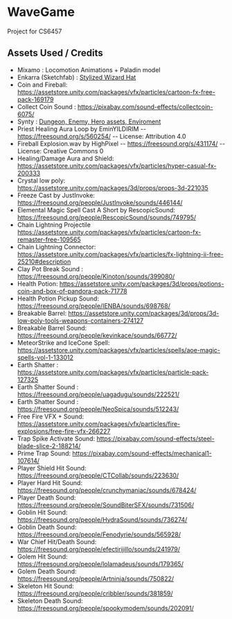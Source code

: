 # WaveGame
Project for CS6457

## Assets Used / Credits
* Mixamo : Locomotion Animations + Paladin model
* Enkarra (Sketchfab) : [Stylized Wizard Hat](https://sketchfab.com/3d-models/stylized-wizard-hat-f59021d602334367987bcd7657cec722)
* Coin and Fireball: https://assetstore.unity.com/packages/vfx/particles/cartoon-fx-free-pack-169179
* Collect Coin Sound : https://pixabay.com/sound-effects/collectcoin-6075/
* Synty : [Dungeon, Enemy, Hero assets, Enviroment](https://syntystore.com/)
* Priest Healing Aura Loop by EminYILDIRIM -- https://freesound.org/s/560254/ -- License: Attribution 4.0
* Fireball Explosion.wav by HighPixel -- https://freesound.org/s/431174/ -- License: Creative Commons 0
* Healing/Damage Aura and Shield: https://assetstore.unity.com/packages/vfx/particles/hyper-casual-fx-200333
* Crystal low poly: https://assetstore.unity.com/packages/3d/props/props-3d-221035
* Freeze Cast by JustInvoke: https://freesound.org/people/JustInvoke/sounds/446144/
* Elemental Magic Spell Cast A Short by RescopicSound: https://freesound.org/people/RescopicSound/sounds/749795/
* Chain Lightning Projectile https://assetstore.unity.com/packages/vfx/particles/cartoon-fx-remaster-free-109565
* Chain Lightning Connector: https://assetstore.unity.com/packages/vfx/particles/fx-lightning-ii-free-25210#description
* Clay Pot Break Sound : https://freesound.org/people/Kinoton/sounds/399080/
* Health Potion: https://assetstore.unity.com/packages/3d/props/potions-coin-and-box-of-pandora-pack-71778
* Health Potion Pickup Sound: https://freesound.org/people/IENBA/sounds/698768/
* Breakable Barrel: https://assetstore.unity.com/packages/3d/props/3d-low-poly-tools-weapons-containers-274127
* Breakable Barrel Sound: https://freesound.org/people/kevinkace/sounds/66772/
* MeteorStrike and IceCone Spell: https://assetstore.unity.com/packages/vfx/particles/spells/aoe-magic-spells-vol-1-133012
* Earth Shatter : https://assetstore.unity.com/packages/vfx/particles/particle-pack-127325 
* Earth Shatter Sound : https://freesound.org/people/uagadugu/sounds/222521/
* Earth Shatter Sound : https://freesound.org/people/NeoSpica/sounds/512243/
* Free Fire VFX + Sound: https://assetstore.unity.com/packages/vfx/particles/fire-explosions/free-fire-vfx-266227
* Trap Spike Activate Sound: https://pixabay.com/sound-effects/steel-blade-slice-2-188214/
* Prime Trap Sound: https://pixabay.com/sound-effects/mechanical1-107614/
* Player Shield Hit Sound: https://freesound.org/people/CTCollab/sounds/223630/
* Player Hard Hit Sound: https://freesound.org/people/crunchymaniac/sounds/678424/
* Player Death Sound: https://freesound.org/people/SoundBiterSFX/sounds/731506/
* Goblin Hit Sound: https://freesound.org/people/HydraSound/sounds/736274/
* Goblin Death Sound: https://freesound.org/people/Fenodyrie/sounds/565928/
* War Chief Hit/Death Sound: https://freesound.org/people/efectirijillo/sounds/241979/
* Golem Hit Sound: https://freesound.org/people/lolamadeus/sounds/179365/
* Golem Death Sound: https://freesound.org/people/Artninja/sounds/750822/
* Skeleton Hit Sound: https://freesound.org/people/cribbler/sounds/381859/
* Skeleton Death Sound: https://freesound.org/people/spookymodem/sounds/202091/
